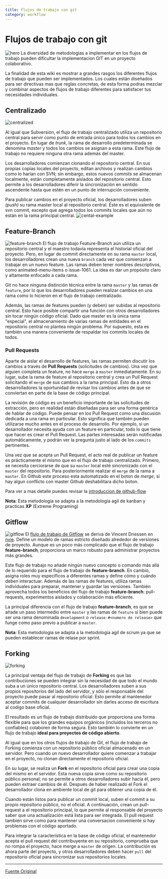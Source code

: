 ```yaml
---
title: Flujos de trabajo con git
category: workflow
---
```


# Flujos de trabajo con git

![hero](https://wac-cdn.atlassian.com/dam/jcr:25d06843-2468-4e00-8ae7-11d4164f8995/hero.svg?cdnVersion=hp)
La diversidad de metodologias a implementar en los flujos de trabajo pueden difícultar la implementacion GIT en un proyecto colaborativo.

La finalidad de esta wiki es mostrar a grandes rasgos los diferentes flujos de trabajo que pueden ser implementados. Los cuales están diseñados para ser directivas mas que reglas concretas, de esta forma podras mezclar y combinar aspectos de flujos de trabajo diferentes para satisfacer tus necesidades individuales.

## Centralizado
![centralized](https://wac-cdn.atlassian.com/dam/jcr:c27e646e-0b66-49bd-9f85-ee9205e295d6/01.svg?cdnVersion=hp)

Al igual que Subversion, el flujo de trabajo centralizado utiliza un repositorio central para servir como punto de entrada único para todos los cambios en el proyecto. En lugar de *trunk*, la rama de desarrollo predeterminada se denomina *master* y todos los cambios se asignan a esta rama. Este flujo de trabajo no requiere ninguna otra rama además del master.

Los desarrolladores comienzan clonando el repositorio central. En sus propias copias locales del proyecto, editan archivos y realizan cambios como lo harían con SVN; sin embargo, estos nuevos *commits* se almacenan localmente, están completamente aislados del repositorio central. Esto permite a los desarrolladores diferir la sincronización en sentido ascendente hasta que estén en un punto de interrupción conveniente.

Para publicar cambios en el proyecto oficial, los desarrolladores suben *(push)* su rama master local al repositorio central. Éste es el equivalente de svn commit, excepto que agrega todos los commits locales que aún no están en la rama principal central.
![cental-example](https://wac-cdn.atlassian.com/dam/jcr:24d40389-e44e-4c28-b01b-be389d52506d/02.svg?cdnVersion=hp)

## Feature-Branch
![feature-branch](https://wac-cdn.atlassian.com/dam/jcr:f78ecc23-1371-4ce9-b2c0-b7a9fe706b21/01.svg?cdnVersion=hp)
El flujo de trabajo Feature-Branch aún utiliza un repositorio central y el maestro todavía representa el historial oficial del proyecto. Pero, en lugar de commit directamente en su rama `master` local, los desarrolladores crean una nueva `branch` cada vez que comienzan a trabajar en un nuevo feature. Las ramas deben tener nombres descriptivos, como animated-menu-items o issue-1061. La idea es dar un propósito claro y altamente enfocado a cada rama.

Git no hace ninguna distinción técnica entre la rama `master` y las ramas de `feature`, por lo que los desarrolladores pueden realizar cambios en una rama como lo hicieron en el flujo de trabajo centralizado.

Además, las ramas de features pueden (y deben) ser subidas al repositorio central. Esto hace posible compartir una función con otros desarrolladores sin tocar ningún código oficial. Dado que master es la única rama "especial", el almacenamiento de varias ramas de entidades en el repositorio central no plantea ningún problema. Por supuesto, esta es también una manera conveniente de respaldar los commits locales de todos.

### Pull Requests
Aparte de aislar el desarrollo de features, las ramas permiten discutir los cambios a través de **Pull Requests** (solicitudes de cambios). Una vez que alguien completa un feature, no hace `merge` a `master` inmediatamente. En su lugar, sube la rama de feature al repositorio central y crea un Pull Request solicitando el `merge` de sus cambios a la rama principal. Esto da a otros desarrolladores la oportunidad de revisar los cambios antes de que se conviertan en parte de la base de código principal.

La revisión de código es un beneficio importante de las solicitudes de extracción, pero en realidad están diseñadas para ser una forma genérica de hablar de código. Puede pensar en los Pull Request como una discusión dedicada a una rama en particular. Esto significa que también pueden utilizarse mucho antes en el proceso de desarrollo. Por ejemplo, si un desarrollador necesita ayuda con un feature en particular, todo lo que tiene que hacer es crear el Pull Request. Las partes interesadas serán notificadas automáticamente, y podrán ver la pregunta justo al lado de los `commits` pertinentes.

Una vez que se acepta un Pull Request, el acto real de publicar un feature es prácticamente el mismo que en el flujo de trabajo centralizado. Primero, se necesita cerciorarse de que su `master` local esté sincronizado con el `master` del repositorio. Para posteriormente realizar el `merge` de la rama a `master`. En Github este proceso esta automatizado en el boton de *merge*, si hay algun conflicto con master Github deshabilitara dicho boton.

Para ver a mas detalle puedes revisar la [introduccion de github-flow](https://guides.github.com/introduction/flow/)

**Nota**: Esta metodologia se adapta a la metodologia agil de kanban y practicas **XP** (Extreme Programing)

## Gitflow
![gitflow](https://wac-cdn.atlassian.com/dam/jcr:e3bd4199-27ac-4bac-a5d2-3ff0fdb112d3/01.svg?cdnVersion=hp)
El [flujo de trabajo de Gitflow](http://nvie.com/posts/a-successful-git-branching-model/) se deriva de Vincent Driessen en [nvie](http://nvie.com/). Define un modelo de ramas estricto diseñado alrededor de versiones de proyecto. Aunque es un poco más complicado que el flujo de trabajo **feature-branch**, proporciona un marco robusto para administrar proyectos más grandes.

Este flujo de trabajo no añade ningún nuevo concepto o comando más allá de lo requerido para el flujo de trabajo de **feature-branch**. En cambio, asigna roles muy específicos a diferentes ramas y define cómo y cuándo deben interactuar. Además de las ramas de features, utiliza ramas individuales para preparar, mantener y guardar las versiones. También aprovecha todos los beneficios del flujo de trabajo **feature-branch**: pull-requests, experimentos aislados y colaboración más eficiente.

La principal diferencia con el flujo de trabajo **feature-branch**, es que se añade un paso intermedio entre `master` y las ramas de `feature` si bien puede ser una rama denominada `development` o `release-#<numero de release>` que funge como paso previo a publicar a `master`.

**Nota**: Esta metodologia se adapta a la metodologia agil de scrum ya que se pueden establecer ramas de relase por sprint.

## Forking
![forking](https://wac-cdn.atlassian.com/dam/jcr:5c0941ff-a8b5-435b-a092-2167705f1e97/01.svg?cdnVersion=hp)

La principal ventaja del flujo de trabajo de **Forking** es que las contribuciones se pueden integrar sin la necesidad de que todo el mundo suba a un único repositorio central. Los desarrolladores suben a sus propios repositorios del lado del servidor, y sólo el responsable del proyecto puede pasar al repositorio oficial. Esto permite al mantenedor aceptar commits de cualquier desarrollador sin darles acceso de escritura al codigo base oficial.

El resultado es un flujo de trabajo distribuido que proporciona una forma flexible para que los grandes equipos orgánicos (incluidos los terceros no confiables) colaboren de forma segura. Esto también lo convierte en un flujo de trabajo **ideal para proyectos de código abierto**.

Al igual que en los otros flujos de trabajo de Git, el flujo de trabajo de Forking comienza con un repositorio público oficial almacenado en un servidor. Pero cuando un nuevo desarrollador quiere comenzar a trabajar en el proyecto, no clonan directamente el repositorio oficial.

En su lugar, se realiza un **Fork** en el repositorio oficial para crear una copia del mismo en el servidor. Esta nueva copia sirve como su repositorio público personal; no se permite a otros desarrolladores subir hacia él, pero pueden extraer cambios de él. Después de haber realizado el Fork el desarrollador clona en ambiente local de git para obtener una copia de él.

Cuando están listos para publicar un commit local, suben el commit a su propio repositorio público, no el oficial. A continuación, crean un pull-request a el repositorio principal, lo que permite al responsable del proyecto saber que una actualización está lista para ser integrada. El pull request también sirve como para mantener una conversacion conveniente si hay problemas con el código aportado.

Para integrar la característica en la base de código oficial, el mantenedor acepta el pull request del contribuyente en su repositorio, comprueba que no rompa el proyecto, hace merge a `master` de origen. La contribución es ahora parte del proyecto, y otros desarrolladores deben hacer `pull` del repositorio oficial para sincronizar sus repositorios locales.

---
[Fuente Original](https://www.atlassian.com/git/tutorials/comparing-workflows)
